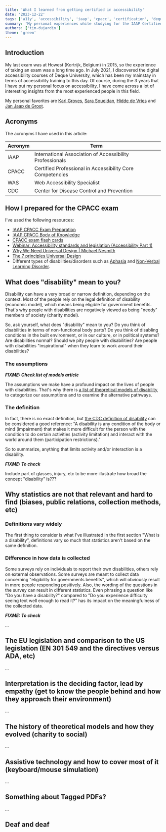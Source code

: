```yaml
---
title: 'What I learned from getting certified in accessibility'
date: '2023-12-22'
tags: ['a11y', 'accessibility', 'iaap', 'cpacc', 'certification', 'deque']
summary: 'My personal experiences while studying for the IAAP Certified Professional in Accessibility Core Competencies exam.'
authors: ['tim-dujardin']
theme: 'green'
---
```


## Introduction

My last exam was at Howest (Kortrijk, Belgium) in 2015, so the experience of taking an exam was a long time ago.
In July 2021, I discovered the digital accessibility courses of Deque University, which has been my mainstay in terms of
accessibility training to this day.
Of course, during the 3 years that I have put my personal focus on accessibility, I have come across a lot of
interesting insights from the most experienced people in this field.

My personal favorites are [Karl Groves](https://twitter.com/karlgroves), [Sara Soueidan](https://twitter.com/SaraSoueidan), [Hidde de Vries](https://twitter.com/hdv) and [Jan Jaap de Groot](https://twitter.com/JanJaapdeGroot).

## Acronyms

The acronyms I have used in this article:

| Acronym | Term                                                      |
| ------- | --------------------------------------------------------- |
| IAAP    | International Association of Accessibility Professionals  |
| CPACC   | Certified Professional in Accessibility Core Competencies |
| WAS     | Web Accessibility Specialist                              |
| CDC     | Center for Disease Control and Prevention                 |

## How I prepared for the CPACC exam

I've used the following resources:

- [IAAP CPACC Exam Preparation](https://dequeuniversity.com/online-courses/iaap-cpacc)
- [IAAP CPACC Body of Knowledge](https://www.accessibilityassociation.org/resource/IAAP_CPACC_BOK_March2020)
- [CPACC exam flash cards](https://quizlet.com/492496278/cpacc-exam-flash-cards/)
- [Webinar: Accessibility standards and legislation (Accessibility Part 1)](https://youtu.be/aYFiNYd8jxw?si=SXDMWSDVTm8y9bR3)
- [Why We Need Universal Design | Michael Nesmith](https://youtu.be/bVdPNWMGyZY?si=Wem06efxaLLpTsgX)
- [The 7 principles Universal Design](https://youtu.be/G-tHuD7R8cs?si=qNR6T21mpXzOeK_L)
- Different types of disabilities/disorders such as [Aphasia](https://youtu.be/-GsVhbmecJA?si=54eoedabgsOc50HA) and [Non-Verbal Learning Disorder](https://youtu.be/1_ZkXeOT0Uk?si=7v00Nb5ZxAqwBZhI).

## What does "disability" mean to you?

Disability can have a very broad or narrow definition, depending on the context.
Most of the people rely on the legal definition of disability (economic model), which means being eligible for government benefits.
That's why people with disabilities are negatively viewed as being "needy" members of society (charity model).

So, ask yourself, what does "disability" mean to you? Do you think of disabilities in terms of non-functional body
parts? Do you think of disabling conditions in the built environment, or in our culture, or in political systems? Are
disabilities normal? Should we pity people with disabilities? Are people with disabilities "inspirational" when they learn to work around their disabilities?

### The assumptions

**_FIXME: Check list of models article_**

The assumptions we make have a profound impact on the lives of people with disabilities. That's why there is [a list of
theoretical models of disability](https://medium.com/offmessageorg/the-context-you-never-had-for-your-web-apps-the-7-theoretical-models-of-disability-b2cf0e0e4ed8), to categorize our assumptions and to examine the alternative pathways.

### The definition

In fact, there is no exact definition, but [the CDC definition of disability](<https://www.cdc.gov/ncbddd/disabilityandhealth/disability.html#:~:text=A%20disability%20is%20any%20condition,around%20them%20(participation%20restrictions)>) can be considered a good reference: "A disability is any condition of the body or mind (impairment) that makes it more difficult for the person with the condition to do certain activities (activity limitation) and interact with the world around them (participation restrictions)."

So to summarize, anything that limits activity and/or interaction is a disability.

**_FIXME: To check_**

Include part of glasses, injury, etc to be more illustrate how broad the concept "disability" is???

## Why statistics are not that relevant and hard to find (biases, public relations, collection methods, etc)

### Definitions vary widely

The first thing to consider is what I've illustrated in the first section "What is a disability", definitions vary so much that statistics aren't based on the same definition.

### Difference in how data is collected

Some surveys rely on individuals to report their own disabilities, others rely on external observations.
Some surveys are meant to collect data concerning "eligibility for governments benefits", which will obviously result in more people responding positively.
Also, the wording of the questions in the survey can result in different statistics.
Even phrasing a question like "Do you have a disability?" compared to "Do you experience difficulty seeing text well
enough to read it?" has its impact on the meaningfulness of the collected data.

**_FIXME: To check_**

...

## The EU legislation and comparison to the US legislation (EN 301 549 and the directives versus ADA, etc)

...

## Interpretation is the deciding factor, lead by empathy (get to know the people behind and how they approach their environment)

...

## The history of theoretical models and how they evolved (charity to social)

...

## Assistive technology and how to cover most of it (keyboard/mouse simulation)

...

## Something about Tagged PDFs?

...

## Deaf and deaf
